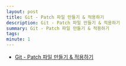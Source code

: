```yaml
---
layout: post
title: Git - Patch 파일 만들기 & 적용하기
description: Git - Patch 파일 만들기 & 적용하기
summary: Git - Patch 파일 만들기 & 적용하기
tags: 
minute: 1
---
```

* [Git - Patch 파일 만들기 & 적용하기](https://codechacha.com/ko/git-patch/)